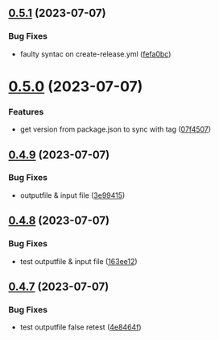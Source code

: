 ## [0.5.1](https://github.com/henrynoowah/blog/compare/v0.5.0...v0.5.1) (2023-07-07)


### Bug Fixes

* faulty syntac on create-release.yml ([fefa0bc](https://github.com/henrynoowah/blog/commit/fefa0bc54126575c5e30ce0815c5585a97aafc89))



# [0.5.0](https://github.com/henrynoowah/blog/compare/v0.4.9...v0.5.0) (2023-07-07)


### Features

* get version from package.json to sync with tag ([07f4507](https://github.com/henrynoowah/blog/commit/07f450772786acdc8ca6502f2600896717a93770))



## [0.4.9](https://github.com/henrynoowah/blog/compare/v0.4.8...v0.4.9) (2023-07-07)


### Bug Fixes

* outputfile & input file ([3e99415](https://github.com/henrynoowah/blog/commit/3e9941598cbbe4efb77ad9eb22b3cc6a9cbdd011))



## [0.4.8](https://github.com/henrynoowah/blog/compare/v0.4.7...v0.4.8) (2023-07-07)


### Bug Fixes

* test outputfile & input file ([163ee12](https://github.com/henrynoowah/blog/commit/163ee12a6a84f8faeca9e0590bf5d5294ffa32b8))



## [0.4.7](https://github.com/henrynoowah/blog/compare/v0.4.6...v0.4.7) (2023-07-07)


### Bug Fixes

* test outputfile false retest ([4e8464f](https://github.com/henrynoowah/blog/commit/4e8464fb9dd08374d2de0d97932b81061969ef21))



